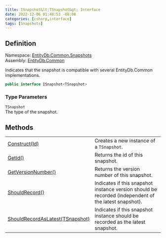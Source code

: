 ```yaml
---
title: ISnapshot&lt;TSnapshot&gt; Interface
date: 2022-12-06 01:40:53 -08:00
categories: [csharp,interface]
tags: [Snapshots]
---
```


## Definition
Namespace: <a href='/posts/csharp.namespace.entitydb.common.snapshots/'>EntityDb.Common.Snapshots</a><br />
Assembly: <a href='/posts/csharp.assembly.entitydb.common/'>EntityDb.Common</a><br />

Indicates that the snapshot is compatible with several EntityDb.Common implementations.

```cs
public interface ISnapshot<TSnapshot>
```
### Type Parameters
`TSnapshot`<br />The type of the snapshot.
## Methods
<table><tr><td><!--/posts/csharp.notimplemented.entitydb.common.snapshots.isnapshot-1.construct/--><a href='#'>Construct(Id)</a></td><td>
Creates a new instance of a <code class='language-plaintext highlighter-rouge'>TSnapshot</code>.
</td></tr><tr><td><!--/posts/csharp.notimplemented.entitydb.common.snapshots.isnapshot-1.getid/--><a href='#'>GetId()</a></td><td>
Returns the id of this snapshot.
</td></tr><tr><td><!--/posts/csharp.notimplemented.entitydb.common.snapshots.isnapshot-1.getversionnumber/--><a href='#'>GetVersionNumber()</a></td><td>
Returns the version number of this snapshot.
</td></tr><tr><td><!--/posts/csharp.notimplemented.entitydb.common.snapshots.isnapshot-1.shouldrecord/--><a href='#'>ShouldRecord()</a></td><td>
Indicates if this snapshot instance version should be recorded (independent of the latest snapshot).
</td></tr><tr><td><!--/posts/csharp.notimplemented.entitydb.common.snapshots.isnapshot-1.shouldrecordaslatest/--><a href='#'>ShouldRecordAsLatest(TSnapshot)</a></td><td>
Indicates if this snapshot instance should be recorded as the latest snapshot.
</td></tr></table>
